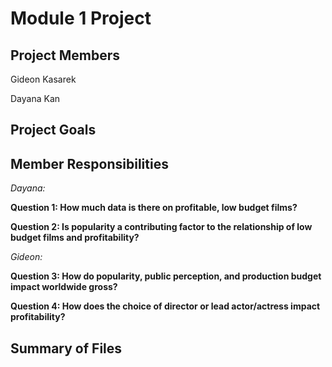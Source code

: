 # Module 1 Project
## Project Members

Gideon Kasarek

Dayana Kan

## Project Goals

## Member Responsibilities

*Dayana:*

**Question 1: How much data is there on profitable, low budget films?**

**Question 2: Is popularity a contributing factor to the relationship of low budget films and profitability?**

*Gideon:* 

**Question 3: How do popularity, public perception, and production budget impact worldwide gross?** 

**Question 4: How does the choice of director or lead actor/actress impact profitability?**




## Summary of Files

 
